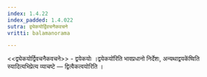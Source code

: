 ```yaml
---
index: 1.4.22
index_padded: 1.4.022
sutra: द्व्येकयोर्द्विवचनैकवचने
vritti: balamanorama

---
```

<<द्व्येकयोर्द्विवचनैकवचने>> - द्वयेकयोः ।द्वयेकयो॑रिति भावप्रधानो निर्देशः, अन्यथाद्वयके॑ष्विति स्यादित्यभिप्रेत्य व्याचष्टे — द्वित्वैकत्वयोरिति ।